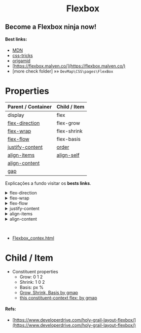 <h1 align="center">Flexbox
</h1>

## Become a **Flexbox ninja** now!

#### Best links:

- [MDN](https://developer.mozilla.org/en-US/docs/Learn/CSS/CSS_layout/Flexbox)
- [css-tricks](https://css-tricks.com/snippets/css/a-guide-to-flexbox/)
- [origamid](https://origamid.com/projetos/flexbox-guia-completo/)
- [https://flexbox.malven.co/](https://flexbox.malven.co/)
- [more check folder] »» `DevMap\CSS\pages\FlexBox`

# Properties

| Parent / Container                                      | Child / Item                                                              |
| ------------------------------------------------------- | ------------------------------------------------------------------------- |
| display                                                 | flex                                                                      |
| [flex-direction](#flexdire)                             | flex-grow                                                                 |
| [flex-wrap](#flexwrap)                                  | flex-shrink                                                               |
| [flex-flow](#flexflow)                                  | flex-basis                                                                |
| [justify-content](#justifycontent)                      | [order](https://developer.mozilla.org/en-US/docs/Web/CSS/order)           |
| [align-items](#alignitems)                              | [align-self](https://developer.mozilla.org/en-US/docs/Web/CSS/align-self) |
| [align-content](#aligncontent)                          |                                                                           |
| [gap](https://css-tricks.com/almanac/properties/g/gap/) |                                                                           |

Explicações a fundo visitar os **bests links**.

<details>
<summary> <a id="flexdire">flex-direction</a></summary>
<a href="https://developer.mozilla.org/en-US/docs/Web/CSS/CSS_flexible_box_layout/Basic_concepts_of_flexbox" target="_blank">Axis</a>
<ol>
<li>row ➡️default</li>
<li>row-reverse</li>
<li>column</li>
<li>column-reverse</li>
</ol>
</details>
<details>
<summary> <a id="flexwrap">flex-wrap</a></summary>
<p><strong>Considerar que:</strong>

wrap with width fixed: e.g `width: 800px` o wrap obviamente dont work por causa da largura fixa

container must be: `max-width` or sem width definida.

</p>
<ol>
<li>nowrap ➡️default</li>
<li>wrap</li>
<li>wrap-reverse</li>
</ol>
</details>
<details>
<summary> <a id="flexflow">flex-flow</a></summary>
<p>O flex-flow é um atalho para as propriedades flex-direction e flex-wrap. Você não verá muito o seu uso, pois geralmente quando mudamos o flex-direction para column, mantemos o padrão do flex-wrap que é nowrap.
E quando mudamos o flex-wrap para wrap, mantemos o padrão do flex-direction que é row.</p>

<ol>
<li>row nowrap</li>
<li>row wrap</li>
<li>column nowrap</li>
</ol>
</details>
<details>
<summary> <a id="justifycontent">justify-content</a></summary>
<ol>
<li>flex-start</li>
<li>flex-end</li>
<li>center</li>
<li>space-between</li>
<li>space-around</li>
</ol>
</details>
<!-- new details -->
<details>
<summary> <a id="alignitems">align-items</a></summary>
<ol>
<li>stretch ➡️default</li>
<li>flex-start</li>
<li>flex-end</li>
<li>center</li>
<li>baseline</li>
</ol>
</details>
<!-- new details -->
<details>
<summary> <a id="aligncontent">align-content</a></summary>
<p>align-content: works with flex-wrap: wrap;
sobrepoe o align-self <a href="https://www.w3schools.com/cssref/tryit.asp?filename=trycss3_align-content">REF</a> basicamente diz o alinhamento que deve ser quando o wrap acontecer, open <a href="https://geraldotech.github.io/DevMap/CSS/pages/Flexbox/flex_contex.html#aligncontent">this example</a> diminua a janela e observe.

</p>
<ol>
<li>stretch ➡️default</li>
<li>flex-start</li>
<li>flex-end</li>
<li>center</li>
<li>space-between</li>
<li>space-around</li>
</ol>
</details>

&nbsp;
&nbsp;
&nbsp;
&nbsp;

- <a href="https://geraldotech.github.io/DevMap/CSS/pages/Flexbox/flexbox_contex.html#aligncontent">Flexbox_contex.html</a>

# Child / Item

- Constituent properties
  - Grow: 0 1 2
  - Shrink: 1 0 2
  - Basis: px %
  - [Grow, Shrink, Basis by gmap](https://geraldotech.github.io/DevMap/CSS/pages/Flexbox/flex_gsb.html)
  - [this constituent-context flex: by gmap](https://www.notion.so/geraldodev/flex-contex-4ef64b877ac84aba97bd731428be7b17)

#### Refs:

- [https://www.developerdrive.com/holy-grail-layout-flexbox/](https://www.developerdrive.com/holy-grail-layout-flexbox/)
